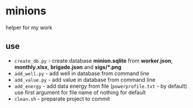 # minions
helper for my work
## use
* `create_db.py` - create database **minion.sqlite** from  **worker.json**, **monthly.xlsx**, **brigade.json** and **sigs/*.png**
* `add_well.py` - add well in database from command line
* `add_value.py` - add value in database from command line
* `add_energy` - add data energy from file (`powerprofile.txt` - by default) use first argument for file name of nothing for default
* `clean.sh` - preparate project to commit
